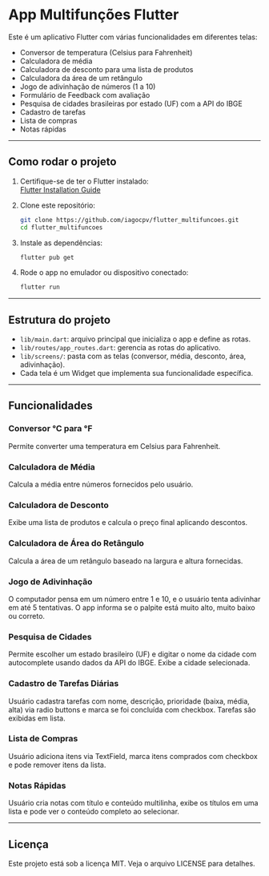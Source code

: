 
# App Multifunções Flutter

Este é um aplicativo Flutter com várias funcionalidades em diferentes telas:

- Conversor de temperatura (Celsius para Fahrenheit)
- Calculadora de média
- Calculadora de desconto para uma lista de produtos
- Calculadora da área de um retângulo
- Jogo de adivinhação de números (1 a 10)
- Formulário de Feedback com avaliação
- Pesquisa de cidades brasileiras por estado (UF) com a API do IBGE
- Cadastro de tarefas
- Lista de compras
- Notas rápidas

---

## Como rodar o projeto

1. Certifique-se de ter o Flutter instalado:  
   [Flutter Installation Guide](https://flutter.dev/docs/get-started/install)

2. Clone este repositório:

   ```bash
   git clone https://github.com/iagocpv/flutter_multifuncoes.git
   cd flutter_multifuncoes
   ```

3. Instale as dependências:

   ```bash
   flutter pub get
   ```

4. Rode o app no emulador ou dispositivo conectado:

   ```bash
   flutter run
   ```

---

## Estrutura do projeto

- `lib/main.dart`: arquivo principal que inicializa o app e define as rotas.
- `lib/routes/app_routes.dart`: gerencia as rotas do aplicativo.
- `lib/screens/`: pasta com as telas (conversor, média, desconto, área, adivinhação).
- Cada tela é um Widget que implementa sua funcionalidade específica.

---

## Funcionalidades

### Conversor °C para °F

Permite converter uma temperatura em Celsius para Fahrenheit.

### Calculadora de Média

Calcula a média entre números fornecidos pelo usuário.

### Calculadora de Desconto

Exibe uma lista de produtos e calcula o preço final aplicando descontos.

### Calculadora de Área do Retângulo

Calcula a área de um retângulo baseado na largura e altura fornecidas.

### Jogo de Adivinhação

O computador pensa em um número entre 1 e 10, e o usuário tenta adivinhar em até 5 tentativas. O app informa se o palpite está muito alto, muito baixo ou correto.

### Pesquisa de Cidades

Permite escolher um estado brasileiro (UF) e digitar o nome da cidade com autocomplete usando dados da API do IBGE. Exibe a cidade selecionada.

### Cadastro de Tarefas Diárias

Usuário cadastra tarefas com nome, descrição, prioridade (baixa, média, alta) via radio buttons e marca se foi concluída com checkbox. Tarefas são exibidas em lista.

### Lista de Compras

Usuário adiciona itens via TextField, marca itens comprados com checkbox e pode remover itens da lista.

### Notas Rápidas

Usuário cria notas com título e conteúdo multilinha, exibe os títulos em uma lista e pode ver o conteúdo completo ao selecionar.


---

## Licença

Este projeto está sob a licença MIT. Veja o arquivo LICENSE para detalhes.
